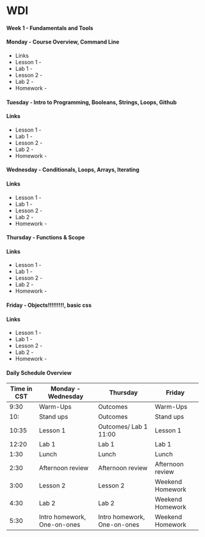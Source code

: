 # WDI 

#### Week 1 - Fundamentals and Tools

#### __Monday__ - Course Overview, Command Line

* Links 
* Lesson 1 - 
* Lab 1 - 
* Lesson 2 - 
* Lab 2 - 
* Homework - 


#### __Tuesday__ - Intro to Programming, Booleans, Strings, Loops, Github

#### Links 

* Lesson 1 - 
* Lab 1 - 
* Lesson 2 - 
* Lab 2 - 
* Homework - 

#### __Wednesday__ - Conditionals, Loops, Arrays, Iterating

#### Links 

* Lesson 1 - 
* Lab 1 - 
* Lesson 2 - 
* Lab 2 - 
* Homework - 

#### __Thursday__ - Functions & Scope

#### Links 

* Lesson 1 - 
* Lab 1 - 
* Lesson 2 - 
* Lab 2 - 
* Homework - 

#### __Friday__ - Objects!!!!!!!!!, basic css

#### Links 

* Lesson 1 - 
* Lab 1 - 
* Lesson 2 - 
* Lab 2 - 
* Homework - 



#### Daily Schedule Overview

Time in CST | Monday - Wednesday | Thursday | Friday |
----- | -------- | ----- | ----- |
9:30  | Warm-Ups | Outcomes | Warm-Ups |
10: | Stand ups | Outcomes | Stand ups |
10:35 | Lesson 1  | Outcomes/ Lab 1 11:00 | Lesson 1  |
12:20 | Lab 1     | Lab 1 | Lab 1 |
1:30 | Lunch | Lunch | Lunch |
2:30 | Afternoon review | Afternoon review | Afternoon review |
3:00 | Lesson 2 | Lesson 2 | Weekend Homework |
4:30 | Lab 2 | Lab 2 | Weekend Homework |
5:30 | Intro homework, One-on-ones | Intro homework, One-on-ones | Weekend Homework |  
